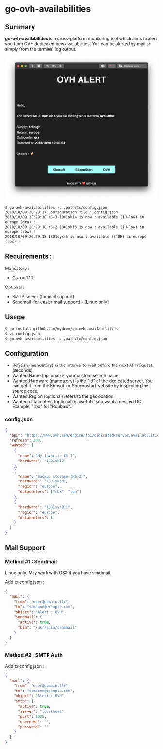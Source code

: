 # go-ovh-availabilities

## Summary
**go-ovh-availabilities** is a cross-platform monitoring tool which aims to alert you from OVH dedicated new availabilities. You can be alerted by mail or simply from the terminal log output.


![screenshot.png](screenshot.png)

```
$ go-ovh-availabilities -c /path/to/config.json
2018/10/09 20:29:17 Configuration file : config.json
2018/10/09 20:29:18 KS-3 1801sk14 is now : available (1H-low) in europe (gra) !
2018/10/09 20:29:18 KS-2 1801sk13 is now : available (1H-low) in europe (rbx) !
2018/10/09 20:29:18 1801sys45 is now : available (240H) in europe (rbx) !
```

## Requirements :

Mandatory :

* Go >= 1.10

Optional : 

* SMTP server (for mail support)
* Sendmail (for easier mail support) - [Linux-only]


## Usage

```shell
$ go install github.com/mydoom/go-ovh-availabilities
$ vi config.json
$ go-ovh-availabilities -c /path/to/config.json
```

## Configuration

- Refresh (mandatory) is the interval to wait before the next API request. (seconds)
- Wanted.Name (optional) is your custom search name.
- Wanted.Hardware (mandatory) is the "id" of the dedicated server. You can get it from the Kimsufi or Souyoustart website by inspecting the source code.
- Wanted.Region (optional) refers to the geolocation.
- Wanted.datacenters (optional) is useful if you want a desired DC. Example: "rbx" for "Roubaix"...

### config.json 

```json
{
  "api": "https://www.ovh.com/engine/api/dedicated/server/availabilities?country=fr",
  "refresh": 300,
  "wanted": [
    {
      "name": "My favorite KS-1",
      "hardware": "1801sk12"
    },
    {
      "name": "Backup storage (KS-2)",
      "hardware": "1801sk13",
      "region": "europe",
      "datacenters": ["rbx", "lon"]
    },
    {
      "hardware": "1801sys011",
      "region": "europe",
      "datacenters": []
    }
  ]
}
```

## Mail Support

### Method #1 : Sendmail

Linux-only. May work with OSX if you have sendmail.

Add to config.json :

```json
{
  "mail": {
    "from": "user@domain.tld",
    "to": "someone@exemple.com",
    "object": "Alert : OVH",
    "sendmail": {
      "active": true,
      "bin": "/usr/sbin/sendmail"
    }
  }
}
```

### Method #2 : SMTP Auth

Add to config.json :

```json
{
  "mail": {
    "from": "user@domain.tld",
    "to": "someone@exemple.com",
    "object": "Alert : OVH",
    "smtp": {
      "active": true,
      "server": "localhost",
      "port": 1025,
      "username": "",
      "password": ""
    }
  }
}
```